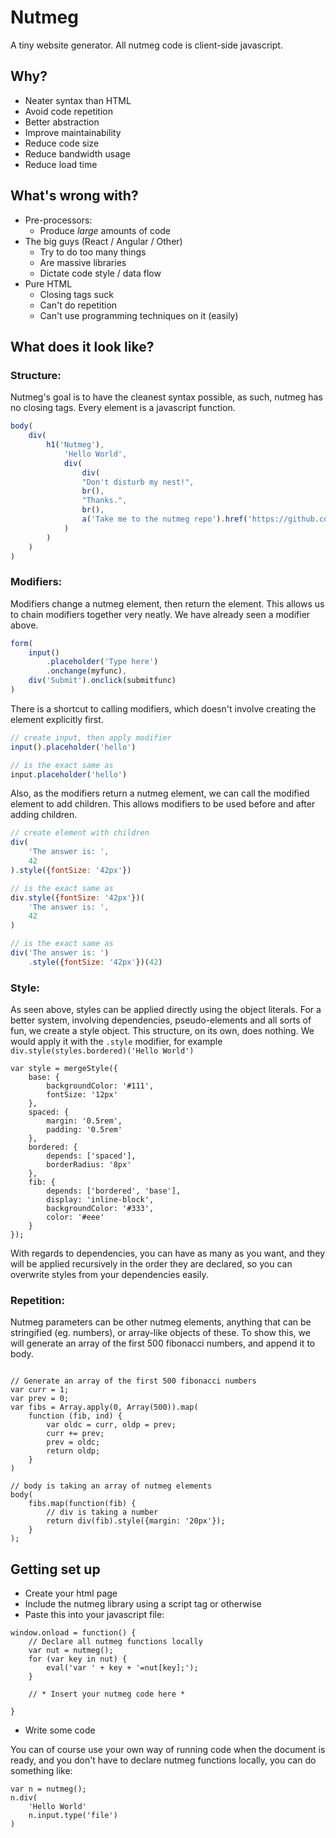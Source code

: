 # Nutmeg

A tiny website generator.
All nutmeg code is client-side javascript.

## Why?

* Neater syntax than HTML
* Avoid code repetition
* Better abstraction
* Improve maintainability
* Reduce code size
* Reduce bandwidth usage
* Reduce load time

## What's wrong with?

* Pre-processors:
    * Produce *large* amounts of code
* The big guys (React / Angular / Other)
    * Try to do too many things
    * Are massive libraries
    * Dictate code style / data flow
* Pure HTML
    * Closing tags suck
    * Can't do repetition
    * Can't use programming techniques on it (easily)

## What does it look like?

### Structure:

Nutmeg's goal is to have the cleanest syntax possible, as such, nutmeg has no
closing tags. Every element is a javascript function.

```js
body(
    div(
        h1('Nutmeg'),
            'Hello World',
            div(
                div(
                "Don't disturb my nest!",
                br(),
                "Thanks.",
                br(),
                a('Take me to the nutmeg repo').href('https://github.com/414owen/Nutmeg')
            )
        )
    )
)
```

### Modifiers:

Modifiers change a nutmeg element, then return the element. This allows us to
chain modifiers together very neatly. We have already seen a modifier above.

```js
form(
    input()
        .placeholder('Type here')
        .onchange(myfunc),
    div('Submit').onclick(submitfunc)
)
```

There is a shortcut to calling modifiers, which doesn't involve creating the
element explicitly first.

```js
// create input, then apply modifier
input().placeholder('hello')

// is the exact same as
input.placeholder('hello')
```

Also, as the modifiers return a nutmeg element, we can call the modified element
to add children. This allows modifiers to be used before and after adding
children.

```js
// create element with children
div(
    'The answer is: ',
    42
).style({fontSize: '42px'})

// is the exact same as
div.style({fontSize: '42px'})(
    'The answer is: ',
    42
)

// is the exact same as
div('The answer is: ')
    .style({fontSize: '42px'})(42)
```

### Style:

As seen above, styles can be applied directly using the object literals. For a
better system, involving dependencies, pseudo-elements and all sorts of fun, we
create a style object. This structure, on its own, does nothing. We would apply
it with the `.style` modifier, for example `div.style(styles.bordered)('Hello
World')`

```
var style = mergeStyle({
    base: {
        backgroundColor: '#111',
        fontSize: '12px'
    },
    spaced: {
        margin: '0.5rem',
        padding: '0.5rem'
    },
    bordered: {
        depends: ['spaced'],
        borderRadius: '8px'
    },
    fib: {
        depends: ['bordered', 'base'],
        display: 'inline-block',
        backgroundColor: '#333',
        color: '#eee'
    }
});
```

With regards to dependencies, you can have as many as you want, and they will be
applied recursively in the order they are declared, so you can overwrite styles
from your dependencies easily.

### Repetition:

Nutmeg parameters can be other nutmeg elements, anything that can be stringified
(eg. numbers), or array-like objects of these. To show this, we will generate an
array of the first 500 fibonacci numbers, and append it to body.

```

// Generate an array of the first 500 fibonacci numbers
var curr = 1;
var prev = 0;
var fibs = Array.apply(0, Array(500)).map(
    function (fib, ind) {
        var oldc = curr, oldp = prev;
        curr += prev;
        prev = oldc;
        return oldp;
    }
)

// body is taking an array of nutmeg elements
body(
    fibs.map(function(fib) {
        // div is taking a number
        return div(fib).style({margin: '20px'});
    }
);
```

## Getting set up

* Create your html page
* Include the nutmeg library using a script tag or otherwise
* Paste this into your javascript file:

```
window.onload = function() {
    // Declare all nutmeg functions locally
    var nut = nutmeg();
    for (var key in nut) {
        eval('var ' + key + '=nut[key];');
    }

    // * Insert your nutmeg code here *

}
```

* Write some code

You can of course use your own way of running code when the document is ready,
and you don't have to declare nutmeg functions locally, you can do something
like: 

```
var n = nutmeg();
n.div(
    'Hello World'
    n.input.type('file')
)
```
